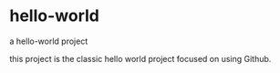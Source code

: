 # hello-world
a hello-world project

this project is the classic hello world project
focused on using Github.
